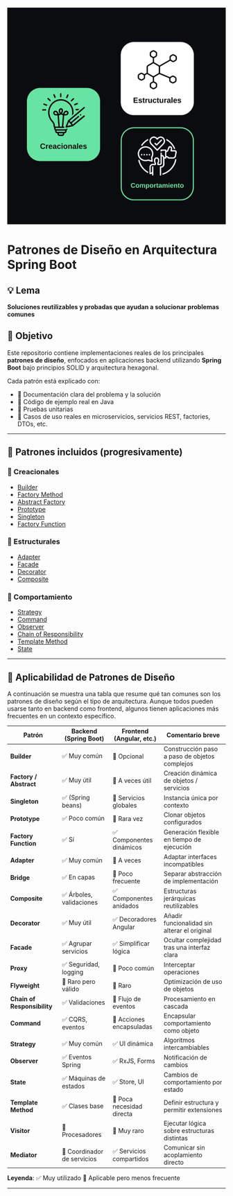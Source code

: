 ![Categorías de Patrones](./docs/categorias-patrones.png)

# Patrones de Diseño en Arquitectura Spring Boot

## 💡 Lema
**Soluciones reutilizables y probadas que ayudan a solucionar problemas comunes**

## 🎯 Objetivo
Este repositorio contiene implementaciones reales de los principales **patrones de diseño**, enfocados en aplicaciones backend utilizando **Spring Boot** bajo principios SOLID y arquitectura hexagonal.

Cada patrón está explicado con:
- 📘 Documentación clara del problema y la solución
- 🧱 Código de ejemplo real en Java
- 🧪 Pruebas unitarias
- 🔁 Casos de uso reales en microservicios, servicios REST, factories, DTOs, etc.

---

## 🧩 Patrones incluidos (progresivamente)

### 🔨 Creacionales
- [Builder](./creational/builder/README.md)
- [Factory Method](./creational/factory-method/README.md)
- [Abstract Factory](./creational/abstract-factory/README.md)
- [Prototype](./creational/prototype/README.md)
- [Singleton](./creational/singleton/README.md)
- [Factory Function](./creational/factory-function/README.md)

### 🧱 Estructurales
- [Adapter](./structural/adapter/README.md)
- [Facade](./structural/facade/README.md)
- [Decorator](./structural/decorator/README.md)
- [Composite](./structural/composite/README.md)

### 🔁 Comportamiento
- [Strategy](./behavioral/strategy/README.md)
- [Command](./behavioral/command/README.md)
- [Observer](./behavioral/observer/README.md)
- [Chain of Responsibility](./behavioral/chain-of-responsibility/README.md)
- [Template Method](./behavioral/template-method/README.md)
- [State](./behavioral/state/README.md)

---

## 🧭 Aplicabilidad de Patrones de Diseño

A continuación se muestra una tabla que resume qué tan comunes son los patrones de diseño según el tipo de arquitectura. Aunque todos pueden usarse tanto en backend como frontend, algunos tienen aplicaciones más frecuentes en un contexto específico.

| Patrón                      | Backend (Spring Boot)       | Frontend (Angular, etc.)  | Comentario breve                              |
| --------------------------- | --------------------------- | ------------------------- | --------------------------------------------- |
| **Builder**                 | ✅ Muy común                 | 🔸 Opcional               | Construcción paso a paso de objetos complejos |
| **Factory / Abstract**      | ✅ Muy útil                  | 🔸 A veces útil           | Creación dinámica de objetos / servicios      |
| **Singleton**               | ✅ (Spring beans)            | 🔸 Servicios globales     | Instancia única por contexto                  |
| **Prototype**               | ✅ Poco común                | 🔸 Rara vez               | Clonar objetos configurados                   |
| **Factory Function**        | ✅ Sí                        | ✅ Componentes dinámicos   | Generación flexible en tiempo de ejecución    |
| **Adapter**                 | ✅ Muy común                 | 🔸 A veces                | Adaptar interfaces incompatibles              |
| **Bridge**                  | ✅ En capas                  | 🔸 Poco frecuente         | Separar abstracción de implementación         |
| **Composite**               | ✅ Árboles, validaciones     | ✅ Componentes anidados    | Estructuras jerárquicas reutilizables         |
| **Decorator**               | ✅ Muy útil                  | ✅ Decoradores Angular     | Añadir funcionalidad sin alterar el original  |
| **Facade**                  | ✅ Agrupar servicios         | ✅ Simplificar lógica      | Ocultar complejidad tras una interfaz clara   |
| **Proxy**                   | ✅ Seguridad, logging        | 🔸 Poco común             | Interceptar operaciones                       |
| **Flyweight**               | 🔸 Raro pero válido         | 🔸 Raro                   | Optimización de uso de objetos                |
| **Chain of Responsibility** | ✅ Validaciones              | 🔸 Flujo de eventos       | Procesamiento en cascada                      |
| **Command**                 | ✅ CQRS, eventos             | 🔸 Acciones encapsuladas  | Encapsular comportamiento como objeto         |
| **Strategy**                | ✅ Muy común                 | ✅ UI dinámica             | Algoritmos intercambiables                    |
| **Observer**                | ✅ Eventos Spring            | ✅ RxJS, Forms             | Notificación de cambios                       |
| **State**                   | ✅ Máquinas de estados       | ✅ Store, UI               | Cambios de comportamiento por estado          |
| **Template Method**         | ✅ Clases base               | 🔸 Poca necesidad directa | Definir estructura y permitir extensiones     |
| **Visitor**                 | 🔸 Procesadores             | 🔸 Muy raro               | Ejecutar lógica sobre estructuras distintas   |
| **Mediator**                | 🔸 Coordinador de servicios | ✅ Servicios compartidos   | Comunicar sin acoplamiento directo            |

**Leyenda**:
✅ Muy utilizado
🔸 Aplicable pero menos frecuente

---